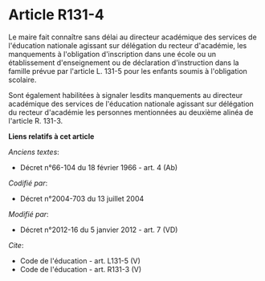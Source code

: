 # Article R131-4

Le maire fait connaître sans délai au directeur académique des services de l'éducation nationale agissant sur délégation du
recteur d'académie, les manquements à l'obligation d'inscription dans une école ou un établissement d'enseignement ou de
déclaration d'instruction dans la famille prévue par l'article L. 131-5 pour les enfants soumis à l'obligation scolaire. 

Sont également habilitées à signaler lesdits manquements au directeur académique des services de l'éducation nationale
agissant sur délégation du recteur d'académie les personnes mentionnées au deuxième alinéa de l'article R. 131-3.

**Liens relatifs à cet article**

_Anciens textes_:

  - Décret n°66-104 du 18 février 1966 - art. 4 (Ab)

_Codifié par_:

  - Décret n°2004-703 du 13 juillet 2004

_Modifié par_:

  - Décret n°2012-16 du 5 janvier 2012 - art. 7 (VD)

_Cite_:

  - Code de l'éducation - art. L131-5 (V)
  - Code de l'éducation - art. R131-3 (V)
